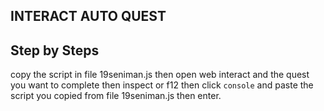 ## INTERACT AUTO QUEST


## Step by Steps

 copy the script in file 19seniman.js then open web interact and the quest you want to complete then inspect or f12 then click `console` and paste the script you copied from file 19seniman.js then enter.
